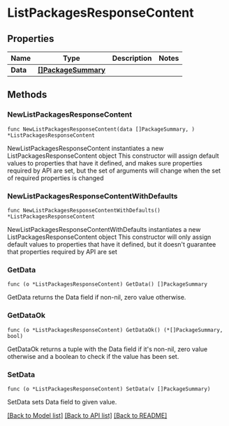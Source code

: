 # ListPackagesResponseContent

## Properties

Name | Type | Description | Notes
------------ | ------------- | ------------- | -------------
**Data** | [**[]PackageSummary**](PackageSummary.md) |  | 

## Methods

### NewListPackagesResponseContent

`func NewListPackagesResponseContent(data []PackageSummary, ) *ListPackagesResponseContent`

NewListPackagesResponseContent instantiates a new ListPackagesResponseContent object
This constructor will assign default values to properties that have it defined,
and makes sure properties required by API are set, but the set of arguments
will change when the set of required properties is changed

### NewListPackagesResponseContentWithDefaults

`func NewListPackagesResponseContentWithDefaults() *ListPackagesResponseContent`

NewListPackagesResponseContentWithDefaults instantiates a new ListPackagesResponseContent object
This constructor will only assign default values to properties that have it defined,
but it doesn't guarantee that properties required by API are set

### GetData

`func (o *ListPackagesResponseContent) GetData() []PackageSummary`

GetData returns the Data field if non-nil, zero value otherwise.

### GetDataOk

`func (o *ListPackagesResponseContent) GetDataOk() (*[]PackageSummary, bool)`

GetDataOk returns a tuple with the Data field if it's non-nil, zero value otherwise
and a boolean to check if the value has been set.

### SetData

`func (o *ListPackagesResponseContent) SetData(v []PackageSummary)`

SetData sets Data field to given value.



[[Back to Model list]](../README.md#documentation-for-models) [[Back to API list]](../README.md#documentation-for-api-endpoints) [[Back to README]](../README.md)


